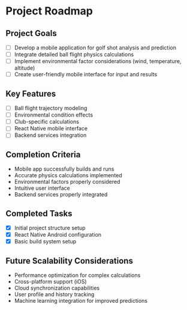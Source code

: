 # Project Roadmap

## Project Goals
- [ ] Develop a mobile application for golf shot analysis and prediction
- [ ] Integrate detailed ball flight physics calculations
- [ ] Implement environmental factor considerations (wind, temperature, altitude)
- [ ] Create user-friendly mobile interface for input and results

## Key Features
- [ ] Ball flight trajectory modeling
- [ ] Environmental condition effects
- [ ] Club-specific calculations
- [ ] React Native mobile interface
- [ ] Backend services integration

## Completion Criteria
- Mobile app successfully builds and runs
- Accurate physics calculations implemented
- Environmental factors properly considered
- Intuitive user interface
- Backend services properly integrated

## Completed Tasks
- [x] Initial project structure setup
- [x] React Native Android configuration
- [x] Basic build system setup

## Future Scalability Considerations
- Performance optimization for complex calculations
- Cross-platform support (iOS)
- Cloud synchronization capabilities
- User profile and history tracking
- Machine learning integration for improved predictions
